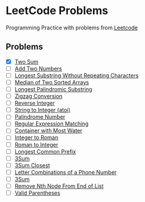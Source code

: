 # LeetCode Problems
Programming Practice with problems from [Leetcode](https://leetcode.com)

## Problems
- [x] [Two Sum](https://leetcode.com/problems/two-sum/)
- [ ] [Add Two Numbers](https://leetcode.com/problems/add-two-numbers/)
- [ ] [Longest Substring Without Repeating Characters](https://leetcode.com/problems/longest-substring-without-repeating-characters/)
- [ ] [Median of Two Sorted Arrays](https://leetcode.com/problems/median-of-two-sorted-arrays/)
- [ ] [Longest Palindromic Substring](https://leetcode.com/problems/longest-palindromic-substring/)
- [ ] [Zigzag Conversion](https://leetcode.com/problems/zigzag-conversion/)
- [ ] [Reverse Integer](https://leetcode.com/problems/reverse-integer/)
- [ ] [String to Integer (atoi)](https://leetcode.com/problems/string-to-integer-atoi/)
- [ ] [Palindrome Number](https://leetcode.com/problems/palindrome-number/)
- [ ] [Regular Expression Matching](https://leetcode.com/problems/regular-expression-matching/)
- [ ] [Container with Most Water](https://leetcode.com/problems/container-with-most-water/)
- [ ] [Integer to Roman](https://leetcode.com/problems/integer-to-roman/)
- [ ] [Roman to Integer](https://leetcode.com/problems/roman-to-integer/)
- [ ] [Longest Common Prefix](https://leetcode.com/problems/longest-common-prefix/)
- [ ] [3Sum](https://leetcode.com/problems/3sum/)
- [ ] [3Sum Closest](https://leetcode.com/problems/3sum-closest/)
- [ ] [Letter Combinations of a Phone Number](https://leetcode.com/problems/letter-combinations-of-a-phone-number/)
- [ ] [3Sum](https://leetcode.com/problems/4sum/)
- [ ] [Remove Nth Node From End of List](https://leetcode.com/problems/remove-nth-node-from-end-of-list/)
- [ ] [Valid Parentheses](https://leetcode.com/problems/valid-parentheses/)
